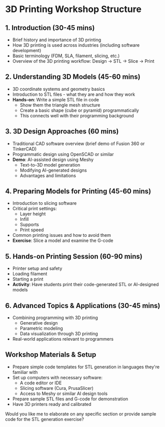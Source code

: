 # 3D Printing Workshop Structure

## 1. Introduction (30-45 mins)
- Brief history and importance of 3D printing
- How 3D printing is used across industries (including software development)
- Basic terminology (FDM, SLA, filament, slicing, etc.)
- Overview of the 3D printing workflow: Design → STL → Slice → Print

## 2. Understanding 3D Models (45-60 mins)
- 3D coordinate systems and geometry basics
- Introduction to STL files - what they are and how they work
- **Hands-on**: Write a simple STL file in code
  - Show them the triangle mesh structure
  - Create a basic shape (cube or pyramid) programmatically
  - This connects well with their programming background

## 3. 3D Design Approaches (60 mins)
- Traditional CAD software overview (brief demo of Fusion 360 or TinkerCAD)
- Programmatic design using OpenSCAD or similar
- **Demo**: AI-assisted design using Meshy
  - Text-to-3D model generation
  - Modifying AI-generated designs 
  - Advantages and limitations

## 4. Preparing Models for Printing (45-60 mins)
- Introduction to slicing software
- Critical print settings:
  - Layer height
  - Infill
  - Supports
  - Print speed
- Common printing issues and how to avoid them
- **Exercise**: Slice a model and examine the G-code

## 5. Hands-on Printing Session (60-90 mins)
- Printer setup and safety
- Loading filament
- Starting a print
- **Activity**: Have students print their code-generated STL or AI-designed models

## 6. Advanced Topics & Applications (30-45 mins)
- Combining programming with 3D printing
  - Generative design
  - Parametric modeling
  - Data visualization through 3D printing
- Real-world applications relevant to programmers

## Workshop Materials & Setup

- Prepare simple code templates for STL generation in languages they're familiar with
- Set up computers with necessary software:
  - A code editor or IDE
  - Slicing software (Cura, PrusaSlicer)
  - Access to Meshy or similar AI design tools
- Prepare sample STL files and G-code for demonstration
- Have 3D printers ready and calibrated

Would you like me to elaborate on any specific section or provide sample code for the STL generation exercise?